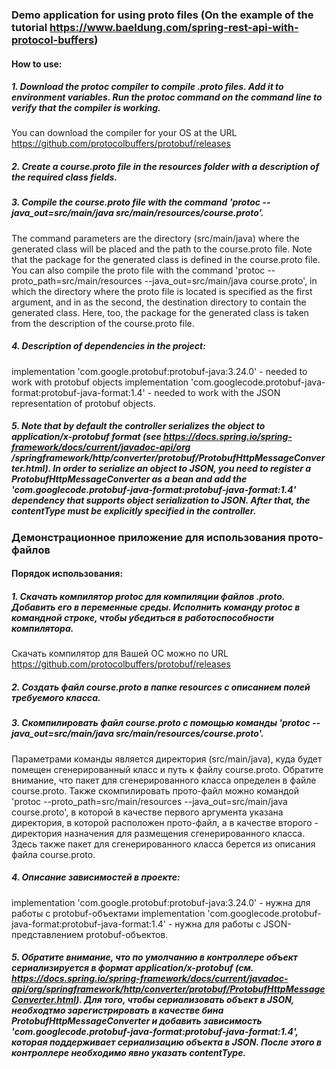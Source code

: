 ### Demo application for using proto files (On the example of the tutorial https://www.baeldung.com/spring-rest-api-with-protocol-buffers)
#### How to use:
##### 1. Download the protoc compiler to compile .proto files. Add it to environment variables. Run the protoc command on the command line to verify that the compiler is working.
You can download the compiler for your OS at the URL https://github.com/protocolbuffers/protobuf/releases
##### 2. Create a course.proto file in the resources folder with a description of the required class fields.
##### 3. Compile the course.proto file with the command 'protoc --java_out=src/main/java src/main/resources/course.proto'.
The command parameters are the directory (src/main/java) where the generated class will be placed and the path to the course.proto file.
Note that the package for the generated class is defined in the course.proto file.
You can also compile the proto file with the command 'protoc --proto_path=src/main/resources --java_out=src/main/java course.proto', in which the directory where the proto file is located is specified as the first argument, and in as the second, the destination directory to contain the generated class. Here, too, the package for the generated class is taken from the description of the course.proto file.
##### 4. Description of dependencies in the project:
implementation 'com.google.protobuf:protobuf-java:3.24.0' - needed to work with protobuf objects
implementation 'com.googlecode.protobuf-java-format:protobuf-java-format:1.4' - needed to work with the JSON representation of protobuf objects.
##### 5. Note that by default the controller serializes the object to application/x-protobuf format (see https://docs.spring.io/spring-framework/docs/current/javadoc-api/org /springframework/http/converter/protobuf/ProtobufHttpMessageConverter.html). In order to serialize an object to JSON, you need to register a ProtobufHttpMessageConverter as a bean and add the 'com.googlecode.protobuf-java-format:protobuf-java-format:1.4' dependency that supports object serialization to JSON. After that, the contentType must be explicitly specified in the controller.



### Демонстрационное приложение для использования прото-файлов
#### Порядок использования:
##### 1. Скачать компилятор protoc для компиляции файлов .proto. Добавить его в переменные среды. Исполнить команду protoc в командной строке, чтобы убедиться в работоспособности компилятора.
Скачать компилятор для Вашей ОС можно по URL https://github.com/protocolbuffers/protobuf/releases
##### 2. Создать файл course.proto в папке resources с описанием полей требуемого класса.
##### 3. Скомпилировать файл course.proto с помощью команды 'protoc --java_out=src/main/java src/main/resources/course.proto'.
Параметрами команды является директория (src/main/java), куда будет помещен сгенерированный класс и путь к файлу course.proto.
Обратите внимание, что пакет для сгенерированного класса определен в файле course.proto.
Также скомпилировать прото-файл можно командой 'protoc --proto_path=src/main/resources --java_out=src/main/java course.proto', в которой в качестве первого аргумента указана директория, в которой расположен прото-файл, а в качестве второго - директория назначения для размещения сгенерированного класса. Здесь также пакет для сгенерированного класса берется из описания файла course.proto.
##### 4. Описание зависимостей в проекте:
implementation 'com.google.protobuf:protobuf-java:3.24.0' - нужна для работы с protobuf-объектами
implementation 'com.googlecode.protobuf-java-format:protobuf-java-format:1.4' - нужна для работы с JSON-представлением protobuf-объектов.
##### 5. Обратите внимание, что по умолчанию в контроллере объект сериализируется в формат application/x-protobuf (см. https://docs.spring.io/spring-framework/docs/current/javadoc-api/org/springframework/http/converter/protobuf/ProtobufHttpMessageConverter.html). Для того, чтобы сериализовать объект в JSON, необходтмо зарегистрировать в качестве бина ProtobufHttpMessageConverter и добавить зависимость 'com.googlecode.protobuf-java-format:protobuf-java-format:1.4', которая поддерживает сериализацию объекта в JSON. После этого в контроллере необходимо явно указать contentType.




